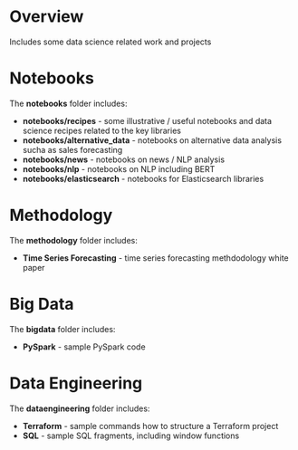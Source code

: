 # Overview

Includes some data science related work and projects


# Notebooks

The **notebooks** folder includes:

* **notebooks/recipes** - some illustrative / useful notebooks and data science recipes related to the key libraries
* **notebooks/alternative_data** - notebooks on alternative data analysis sucha as sales forecasting
* **notebooks/news** - notebooks on news / NLP analysis
* **notebooks/nlp** - notebooks on NLP including BERT
* **notebooks/elasticsearch** - notebooks for Elasticsearch libraries

# Methodology

The **methodology** folder includes:

* **Time Series Forecasting** - time series forecasting methdodology white paper


# Big Data

The **bigdata** folder includes:

* **PySpark** - sample PySpark code

# Data Engineering

The **dataengineering** folder includes:

* **Terraform** - sample commands how to structure a Terraform project
* **SQL** - sample SQL fragments, including window functions
